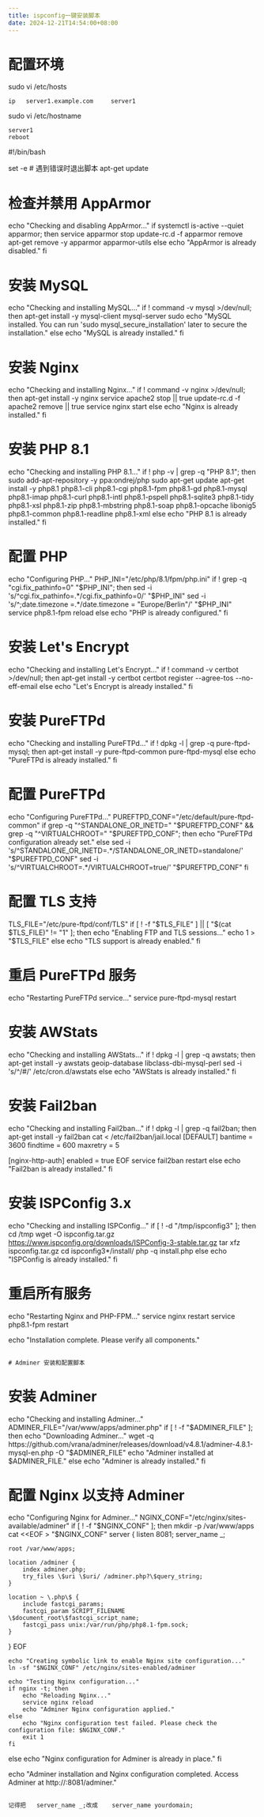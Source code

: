 ```yaml
---
title: ispconfig一键安装脚本
date: 2024-12-21T14:54:00+08:00
---
```

# 配置环境

sudo vi /etc/hosts

```
ip   server1.example.com     server1

```
sudo vi /etc/hostname
```
server1
reboot
```

#!/bin/bash

set -e  # 遇到错误时退出脚本
apt-get update

# 检查并禁用 AppArmor
echo "Checking and disabling AppArmor..."
if systemctl is-active --quiet apparmor; then
    service apparmor stop
    update-rc.d -f apparmor remove
    apt-get remove -y apparmor apparmor-utils
else
    echo "AppArmor is already disabled."
fi

# 安装 MySQL
echo "Checking and installing MySQL..."
if ! command -v mysql >/dev/null; then
    apt-get install -y mysql-client mysql-server sudo
    echo "MySQL installed. You can run 'sudo mysql_secure_installation' later to secure the installation."
else
    echo "MySQL is already installed."
fi

# 安装 Nginx
echo "Checking and installing Nginx..."
if ! command -v nginx >/dev/null; then
    apt-get install -y nginx
    service apache2 stop || true
    update-rc.d -f apache2 remove || true
    service nginx start
else
    echo "Nginx is already installed."
fi

# 安装 PHP 8.1
echo "Checking and installing PHP 8.1..."
if ! php -v | grep -q "PHP 8.1"; then
    sudo add-apt-repository -y ppa:ondrej/php
    sudo apt-get update
    apt-get install -y php8.1 php8.1-cli php8.1-cgi php8.1-fpm php8.1-gd php8.1-mysql \
        php8.1-imap php8.1-curl php8.1-intl php8.1-pspell php8.1-sqlite3 php8.1-tidy \
        php8.1-xsl php8.1-zip php8.1-mbstring php8.1-soap php8.1-opcache libonig5 \
        php8.1-common php8.1-readline php8.1-xml
else
    echo "PHP 8.1 is already installed."
fi

# 配置 PHP
echo "Configuring PHP..."
PHP_INI="/etc/php/8.1/fpm/php.ini"
if ! grep -q "cgi.fix_pathinfo=0" "$PHP_INI"; then
    sed -i 's/^cgi.fix_pathinfo=.*/cgi.fix_pathinfo=0/' "$PHP_INI"
    sed -i 's/^;date.timezone =.*/date.timezone = "Europe\/Berlin"/' "$PHP_INI"
    service php8.1-fpm reload
else
    echo "PHP is already configured."
fi

# 安装 Let's Encrypt
echo "Checking and installing Let's Encrypt..."
if ! command -v certbot >/dev/null; then
    apt-get install -y certbot
    certbot register --agree-tos --no-eff-email
else
    echo "Let's Encrypt is already installed."
fi

# 安装 PureFTPd
echo "Checking and installing PureFTPd..."
if ! dpkg -l | grep -q pure-ftpd-mysql; then
    apt-get install -y pure-ftpd-common pure-ftpd-mysql
else
    echo "PureFTPd is already installed."
fi

# 配置 PureFTPd
echo "Configuring PureFTPd..."
PUREFTPD_CONF="/etc/default/pure-ftpd-common"
if grep -q "^STANDALONE_OR_INETD=" "$PUREFTPD_CONF" && grep -q "^VIRTUALCHROOT=" "$PUREFTPD_CONF"; then
    echo "PureFTPd configuration already set."
else
    sed -i 's/^STANDALONE_OR_INETD=.*/STANDALONE_OR_INETD=standalone/' "$PUREFTPD_CONF"
    sed -i 's/^VIRTUALCHROOT=.*/VIRTUALCHROOT=true/' "$PUREFTPD_CONF"
fi

# 配置 TLS 支持
TLS_FILE="/etc/pure-ftpd/conf/TLS"
if [ ! -f "$TLS_FILE" ] || [ "$(cat $TLS_FILE)" != "1" ]; then
    echo "Enabling FTP and TLS sessions..."
    echo 1 > "$TLS_FILE"
else
    echo "TLS support is already enabled."
fi

# 重启 PureFTPd 服务
echo "Restarting PureFTPd service..."
service pure-ftpd-mysql restart



# 安装 AWStats
echo "Checking and installing AWStats..."
if ! dpkg -l | grep -q awstats; then
    apt-get install -y awstats geoip-database libclass-dbi-mysql-perl
    sed -i 's/^/#/' /etc/cron.d/awstats
else
    echo "AWStats is already installed."
fi

# 安装 Fail2ban
echo "Checking and installing Fail2ban..."
if ! dpkg -l | grep -q fail2ban; then
    apt-get install -y fail2ban
    cat <<EOF > /etc/fail2ban/jail.local
[DEFAULT]
bantime = 3600
findtime = 600
maxretry = 5

[nginx-http-auth]
enabled = true
EOF
    service fail2ban restart
else
    echo "Fail2ban is already installed."
fi

# 安装 ISPConfig 3.x
echo "Checking and installing ISPConfig..."
if [ ! -d "/tmp/ispconfig3" ]; then
    cd /tmp
    wget -O ispconfig.tar.gz https://www.ispconfig.org/downloads/ISPConfig-3-stable.tar.gz
    tar xfz ispconfig.tar.gz
    cd ispconfig3*/install/
    php -q install.php
else
    echo "ISPConfig is already installed."
fi

# 重启所有服务
echo "Restarting Nginx and PHP-FPM..."
service nginx restart
service php8.1-fpm restart

echo "Installation complete. Please verify all components."
```

# Adminer 安装和配置脚本

```
# 安装 Adminer
echo "Checking and installing Adminer..."
ADMINER_FILE="/var/www/apps/adminer.php"
if [ ! -f "$ADMINER_FILE" ]; then
    echo "Downloading Adminer..."
    wget -q https://github.com/vrana/adminer/releases/download/v4.8.1/adminer-4.8.1-mysql-en.php -O "$ADMINER_FILE"
    echo "Adminer installed at $ADMINER_FILE."
else
    echo "Adminer is already installed."
fi

# 配置 Nginx 以支持 Adminer
echo "Configuring Nginx for Adminer..."
NGINX_CONF="/etc/nginx/sites-available/adminer"
if [ ! -f "$NGINX_CONF" ]; then
    mkdir -p /var/www/apps
    cat <<EOF > "$NGINX_CONF"
server {
    listen 8081;
    server_name _;

    root /var/www/apps;

    location /adminer {
        index adminer.php;
        try_files \$uri \$uri/ /adminer.php?\$query_string;
    }

    location ~ \.php\$ {
        include fastcgi_params;
        fastcgi_param SCRIPT_FILENAME \$document_root\$fastcgi_script_name;
        fastcgi_pass unix:/var/run/php/php8.1-fpm.sock;
    }
}
EOF

    echo "Creating symbolic link to enable Nginx site configuration..."
    ln -sf "$NGINX_CONF" /etc/nginx/sites-enabled/adminer

    echo "Testing Nginx configuration..."
    if nginx -t; then
        echo "Reloading Nginx..."
        service nginx reload
        echo "Adminer Nginx configuration applied."
    else
        echo "Nginx configuration test failed. Please check the configuration file: $NGINX_CONF."
        exit 1
    fi
else
    echo "Nginx configuration for Adminer is already in place."
fi

echo "Adminer installation and Nginx configuration completed. Access Adminer at http://<your-ip>:8081/adminer."
```

记得把   server_name _;改成    server_name yourdomain;
